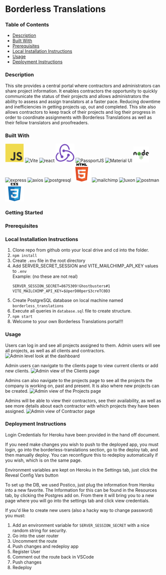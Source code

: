 # Borderless Translations
<!-- Table of Contents -->
### Table of Contents
<ul dir="auto">
<li><a href="#description">Description</a></li>
<li><a href="#built-with">Built With</a></li>
<li><a href="#prerequisite">Prerequisites</a></li>
<li><a href="#local-installation-instructions">Local Installation Instructions</a></li>
<li><a href="#usage">Usage</a></li>
<li><a href="#deployment">Deployment Instructions</a></li>
</ul>

### Description
<!-- Description goes here -->
<p dir="auto">
This site provides a central portal where contractors and administrators can share project information. It enables contractors the opportunity to quickly communicate the status of their projects and allows administrators the ability to assess and assign translators at a faster pace. Reducing downtime and inefficiencies in getting projects up, out and completed. 
This site also allows contractors to keep track of their projects and log their progress in order 
to coordinate assignments with Borderless Translations as well as their fellow translators and proofreaders.
</p>



### Built With
<!-- Built With -->
<p><img src="https://raw.githubusercontent.com/devicons/devicon/master/icons/javascript/javascript-original.svg" alt="javascript" width="60" height="60"/> 
<img src="https://upload.wikimedia.org/wikipedia/commons/f/f1/Vitejs-logo.svg" alt="Vite" width="60" height="60"/>
<img src="https://upload.wikimedia.org/wikipedia/commons/a/a7/React-icon.svg" alt="react" width="60" height="60"/>
<img src="https://raw.githubusercontent.com/devicons/devicon/master/icons/redux/redux-original.svg" alt="redux" width="60" height="60"/>
<img src="https://upload.wikimedia.org/wikipedia/commons/thumb/6/67/Passportjs.svg/240px-Passportjs.svg.png" alt="PassportJS" width="60" height="60"/>
<img src="https://v4.mui.com/static/logo.png" alt="Material UI" width="60" height="60" />
<img src="https://raw.githubusercontent.com/devicons/devicon/master/icons/nodejs/nodejs-original-wordmark.svg" alt="nodejs" width="50" height="50"/>
<img src="https://inapp.com/wp-content/uploads/elementor/thumbs/express-js-01-1-q05uw85vt1jqloiy5k82sfy7tgvysgt1uqld8slsbc.png" alt="express" width="90" />
<img src="https://upload.wikimedia.org/wikipedia/commons/thumb/c/c8/Axios_logo_%282020%29.svg/150px-Axios_logo_%282020%29.svg.png" alt="axios" width="60"/>
<img src="https://upload.wikimedia.org/wikipedia/commons/2/29/Postgresql_elephant.svg" alt="postgresql" width="60" height="60"/>
<img src="https://raw.githubusercontent.com/devicons/devicon/master/icons/html5/html5-original-wordmark.svg" alt="html5" width="60" height="60"/>
<img src="https://www.svgrepo.com/show/452053/mailchimp.svg" alt="mailchimp" width="60" height="60"/>
<img src="https://moment.github.io/luxon/docs/_media/Luxon_icon_64x64.png" alt="luxon" width="60" height="60"/>
<img src="https://cdn.worldvectorlogo.com/logos/postman.svg" alt="postman" width="60" height="60"/>
<img src="https://raw.githubusercontent.com/devicons/devicon/master/icons/css3/css3-original-wordmark.svg" alt="css3" width="60" /></p>


### Getting Started
<!-- Getting Started -->





### Prerequisites
<!-- Prerequisites -->





### Local Installation Instructions

1. Clone repo from github onto your local drive and cd into the folder.
2. `npm install`
3. Create `.env` file in the root directory
4. Add SERVER_SECRET_SESSION and VITE_MAILCHIMP_API_KEY values to `.env`<br>
    Example: (no these are not real)
    ```
    SERVER_SESSION_SECRET=8675309!Ghostbusters#1
    VITE_MAILCHIMP_API_KEY=$UperD00per$3creTC0D3
    ```
5. Create PostgreSQL database on local machine named `borderless_translations`
6. Execute all queries in `database.sql` file to create structure.
7. `npm start`
8. Welcome to your own Borderless Translations portal!!!

### Usage
<!-- Usage -->
Users can log in and see all projects assigned to them. Admin users will see all projects, as well as all clients and contractors.
![Admin level look at the dashboard](./public/images/Dashboard.png)

Admin users can navigate to the clients page to view current clients or add new clients.
![Admin view of the Clients page](./public/images/ClientMain.png)

Admins can also navigate to the projects page to see all the projects the company is working on, past and present. It is also where new projects can be created.
![Admin view of the Projects page](./public/images/ProjectsMain.png)

Admins will be able to view their contractors, see their availability, as well as see more details about each contractor with which projects they have been assigned.
![Admin view of Contractor page](./public/images/ContractorsMain.png)




### Deployment Instructions

Login Credentials for Heroku have been provided in the hand off document.

If you need make changes you wish to push to the deployed app, you must login, go into the borderless-translations section, go to the deploy tab, and then manually deploy. You can reconfigure this to redeploy automatically if you wish, which is on the same page.

Environment variables are kept on Heroku in the Settings tab, just click the Reveal Config Vars button

To set up the DB, we used Postico, just plug the information from Heroku into a new favorite. The Information for this can be found in the Resources tab, by clicking the Postgres add on. From there it will bring you to a new page where you will go into the settings tab and click view credentials.

If you'd like to create new users (also a hacky way to change password) you must:

1. Add an environment variable for `SERVER_SESSION_SECRET` with a nice random string for security.
2. Go into the user router
3. Uncomment the route
4. Push changes and redeploy app
5. Register User
6. Comment out the route back in VSCode
7. Push changes
8. Redeploy






